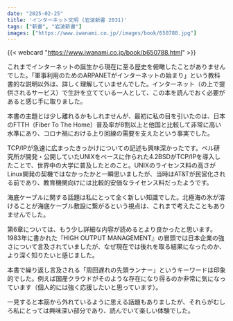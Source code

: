 ```yaml
---
date: "2025-02-25"
title: 'インターネット文明 (岩波新書 2031)'
tags: ["新書", "岩波新書"]
images: ["https://www.iwanami.co.jp//images/book/650788.jpg"]
---
```


{{< webcard "https://www.iwanami.co.jp/book/b650788.html" >}}

これまでインターネットの誕生から現在に至る歴史を俯瞰したことがありませんでした。「軍事利用のためのARPANETがインターネットの始まり」という教科書的な説明以外は、詳しく理解していませんでした。インターネット（の上で提供されるサービス）で生計を立てている一人として、この本を読んでおく必要があると感じ手に取りました。

本書の主題とは少し離れるかもしれませんが、最初に私の目を引いたのは、日本のFTTH（Fiber To The Home）普及率が8割以上と他国と比較して非常に高い水準にあり、コロナ禍における上り回線の需要を支えたという事実でした。

TCP/IPが急速に広まったきっかけについての記述も興味深かったです。ベル研究所が開発・公開していたUNIXをベースに作られた4.2BSDがTCP/IPを導入したことで、世界中の大学に普及したとのこと。UNIXのライセンス料の高さがLinux開発の契機ではなかったかと一瞬思いましたが、当時はAT&Tが民営化される前であり、教育機関向けには比較的安価なライセンス料だったようです。

海底ケーブルに関する話題は私にとって全く新しい知識でした。北極海の氷が溶けることが海底ケーブル敷設に繋がるという視点は、これまで考えたこともありませんでした。

第6章については、もう少し詳細な内容が読めるとより良かったと思います。1983年に書かれた『HIGH OUTPUT MANAGEMENT』の冒頭では日本企業の強さについて言及されていましたが、なぜ現在では後れを取る結果になったのか、より深く知りたいと感じました。

本書で繰り返し言及される「周回遅れの先頭ランナー」というキーワードは印象的でした。例えば国産クラウドがそのような存在になり得るのか非常に気になっています（個人的には強く応援したいと思っています）。

一見すると本筋から外れているように思える話題もありましたが、それらがむしろ私にとっては興味深い部分であり、読んでいて楽しい体験でした。
